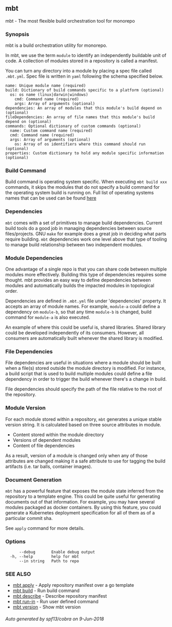 ## mbt

mbt - The most flexible build orchestration tool for monorepo

### Synopsis


mbt is a build orchestration utility for monorepo.

In mbt, we use the term `module` to identify an independently buildable unit of code.
A collection of modules stored in a repository is called a manifest.

You can turn any directory into a module by placing a spec file called `.mbt.yml`.
Spec file is written in `yaml` following the schema specified below.

```
name: Unique module name (required)
build: Dictionary of build commands specific to a platform (optional)
  os: os name (linux|darwin|windows)
    cmd: Command name (required)
    args: Array of arguments (optional)
dependencies: An array of modules that this module's build depend on (optional)
fileDependencies: An array of file names that this module's build depend on (optional)
commands: Optional dictionary of custom commands (optional)
  name: Custom command name (required)
  cmd: Command name (required)
  args: Array of arguments (optional)
	os: Array of os identifiers where this command should run (optional)
properties: Custom dictionary to hold any module specific information (optional)
```

### Build Command

Build command is operating system specific. When executing `mbt build xxx`
commands, it skips the modules that do not specify a build command for the operating 
system build is running on.
Full list of operating systems names that can be used can be 
found [here](https://golang.org/doc/install/source#environment)

### Dependencies

`mbt` comes with a set of primitives to manage build dependencies. Current build
tools do a good job in managing dependencies between source files/projects.
GNU `make` for example does a great job in deciding what parts require building.
`mbt` dependencies work one level above that type of tooling to manage build
relationship between two independent modules.

### Module Dependencies

One advantage of a single repo is that you can share code between multiple modules
more effectively. Building this type of dependencies requires some thought. mbt provides
an easy way to define dependencies between modules and automatically builds the impacted modules
in topological order.

Dependencies are defined in `.mbt.yml` file under 'dependencies' property.
It accepts an array of module names.
For example, `module-a` could define a dependency on `module-b`,
so that any time `module-b` is changed, build command for `module-a` is also executed.

An example of where this could be useful is, shared libraries. Shared library
could be developed independently of its consumers. However, all consumers
are automatically built whenever the shared library is modified.

### File Dependencies

File dependencies are useful in situations where a module should be built
when a file(s) stored outside the module directory is modified. For instance,
a build script that is used to build multiple modules could define a file
dependency in order to trigger the build whenever there's a change in build.

File dependencies should specify the path of the file relative to the root
of the repository.

### Module Version

For each module stored within a repository, `mbt` generates a unique
stable version string. It is calculated based on three source attributes in
module.

- Content stored within the module directory
- Versions of dependent modules
- Content of file dependencies

As a result, version of a module is changed only when any of those attributes
are changed making it a safe attribute to use for tagging the 
build artifacts (i.e. tar balls, container images).

### Document Generation

`mbt` has a powerful feature that exposes the module state inferred from
the repository to a template engine. This could be quite useful for generating
documents out of that information. For example, you may have several modules
packaged as docker containers. By using this feature, you could generate a
Kubernetes deployment specification for all of them as of a particular commit
sha.

See `apply` command for more details.



### Options

```
      --debug       Enable debug output
  -h, --help        help for mbt
      --in string   Path to repo
```

### SEE ALSO
* [mbt apply](mbt_apply.md)	 - Apply repository manifest over a go template
* [mbt build](mbt_build.md)	 - Run build command
* [mbt describe](mbt_describe.md)	 - Describe repository manifest
* [mbt run-in](mbt_run-in.md)	 - Run user defined command
* [mbt version](mbt_version.md)	 - Show mbt version

###### Auto generated by spf13/cobra on 9-Jun-2018
